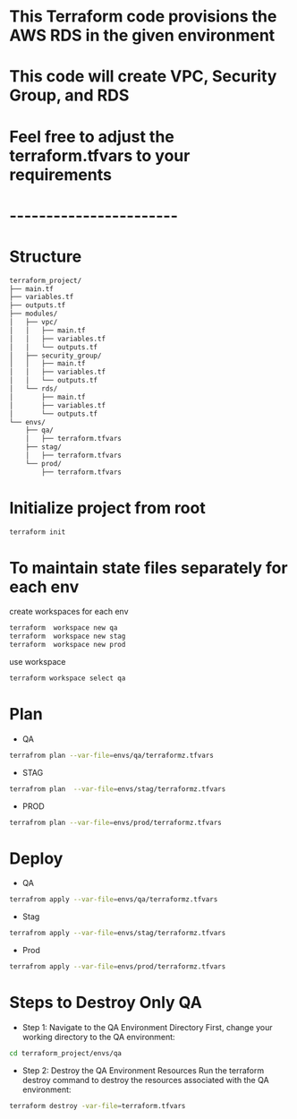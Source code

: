 # This Terraform code provisions the AWS RDS in the given environment
# This code will create VPC, Security Group, and RDS
# Feel free to adjust the terraform.tfvars to your requirements
# -----------------------
# Structure

```markdown
terraform_project/
├── main.tf
├── variables.tf
├── outputs.tf
├── modules/
│   ├── vpc/
│   │   ├── main.tf
│   │   ├── variables.tf
│   │   └── outputs.tf
│   ├── security_group/
│   │   ├── main.tf
│   │   ├── variables.tf
│   │   └── outputs.tf
│   └── rds/
│       ├── main.tf
│       ├── variables.tf
│       └── outputs.tf
└── envs/
    ├── qa/
    │   ├── terraform.tfvars
    ├── stag/
    │   ├── terraform.tfvars
    └── prod/
        ├── terraform.tfvars
```

# Initialize project from root
```bash
terraform init 
```
# To maintain state files separately for each env 
create workspaces for each env
```bash
terraform  workspace new qa
terraform  workspace new stag
terraform  workspace new prod
```
use workspace
```bash
terraform workspace select qa
```

# Plan

* QA

```bash
terrafrom plan --var-file=envs/qa/terraformz.tfvars
```

* STAG

```bash
terrafrom plan  --var-file=envs/stag/terraformz.tfvars
```

* PROD

```bash
terrafrom plan --var-file=envs/prod/terraformz.tfvars
```

# Deploy

* QA
```bash
terrafrom apply --var-file=envs/qa/terraformz.tfvars
```

* Stag

```bash 
terrafrom apply --var-file=envs/stag/terraformz.tfvars
```

* Prod

```bash 
terrafrom apply --var-file=envs/prod/terraformz.tfvars
```
# Steps to Destroy Only QA
* Step 1: Navigate to the QA Environment Directory
First, change your working directory to the QA environment:

```bash
cd terraform_project/envs/qa
```
* Step 2: Destroy the QA Environment Resources
Run the terraform destroy command to destroy the resources associated with the QA environment:

```bash
terraform destroy -var-file=terraform.tfvars
```
